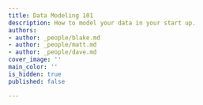 ```yaml
---
title: Data Modeling 101
description: How to model your data in your start up.
authors:
- author: _people/blake.md
- author: _people/matt.md
- author: _people/dave.md
cover_image: ''
main_color: ''
is_hidden: true
published: false

---
```

